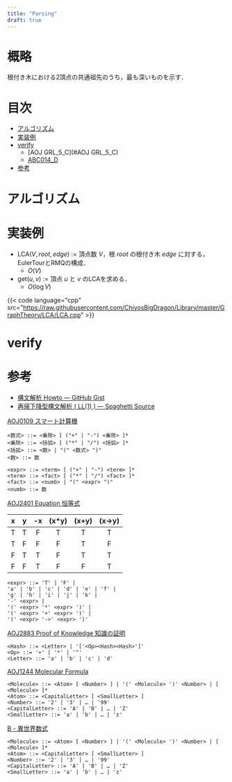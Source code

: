 ```yaml
---
title: "Parsing"
draft: true
---
```


# 概略
根付き木における2頂点の共通祖先のうち，最も深いものを示す．

# 目次
- [アルゴリズム](#アルゴリズム)
- [実装例](#実装例)
- [verify](#verify)
    - [AOJ GRL_5_C](#AOJ GRL_5_C)
    - [ABC014_D](#ABC014_D)
- [参考](#参考)

# アルゴリズム

# 実装例

- LCA$(V,root,edge)$ := 頂点数 $V$，根 $root$ の根付き木 $edge$ に対する，EulerTourとRMQの構成．
    - $O(V)$
- get$(u,v)$ := 頂点 $u$ と $v$ のLCAを求める．
    - $O(\log{V})$

{{< code language="cpp" src="https://raw.githubusercontent.com/ChiyosBigDragon/Library/master/GraphTheory/LCA/LCA.cpp" >}}

# verify

# 参考
- [構文解析 Howto &mdash; GitHub Gist](https://gist.github.com/draftcode/1357281)
- [再帰下降型構文解析 ( LL(1) ) &mdash; Spaghetti Source](http://www.prefield.com/algorithm/string/parser.html)

[AOJ0109 スマート計算機](https://onlinejudge.u-aizu.ac.jp/problems/0109)

```
<数式> ::= <乗除> [ ("+" | "-") <乗除> ]*
<乗除> ::= <括弧> [ ("*" | "/") <括弧> ]*
<括弧> ::= <数> | "(" <数式> ")"
<数> ::= 数
```

```
<expr> ::= <term> [ ("+" | "-") <term> ]*
<term> ::= <fact> [ ("*" | "/") <fact> ]*
<fact> ::= <numb> | "(" <expr> ")"
<numb> ::= 数
```

[AOJ2401 Equation 恒等式](https://onlinejudge.u-aizu.ac.jp/problems/2401)

x | y | -x | (x*y) | (x+y) | (x->y)
:--:|:--:|:--:|:--:|:--:|:--:
T | T | F | T | T | T
T | F | F | F | T | F
F | T | T | F | T | T
F | F | T | F | F | T

```
<expr> ::= 'T' | 'F' |
'a' | 'b' | 'c' | 'd' | 'e' | 'f' |
'g' | 'h' | 'i' | 'j' | 'k' |
'-' <expr> |
'(' <expr> '*' <expr> ')' |
'(' <expr> '+' <expr> ')' |
'(' <expr> '->' <expr> ')'
```

[AOJ2883 Proof of Knowledge 知識の証明](https://onlinejudge.u-aizu.ac.jp/problems/2883)

```
<Hash> ::= <Letter> | '['<Op><Hash><Hash>']'
<Op> ::= '+' | '*' | '^'
<Letter> ::= 'a' | 'b' | 'c' | 'd'
```

[AOJ1244 Molecular Formula](https://onlinejudge.u-aizu.ac.jp/problems/1244)

```
<Molecule> ::= <Atom> [ <Number> ] | '(' <Molecule> ')' <Number> | [ <Molecule> ]*
<Atom> ::= <CapitalLetter> [ <SmallLetter> ]
<Number> ::= '2' | '3' | … | '99'
<CapitalLetter> ::= 'A' | 'B' | … | 'Z'
<SmallLetter> ::= 'a' | 'b' | … | 'z'
```

[B - 異世界数式](https://atcoder.jp/contests/colopl2018-final-open/tasks/colopl2018_final_b)

```
<Molecule> ::= <Atom> [ <Number> ] | '(' <Molecule> ')' <Number> | [ <Molecule> ]*
<Atom> ::= <CapitalLetter> [ <SmallLetter> ]
<Number> ::= '2' | '3' | … | '99'
<CapitalLetter> ::= 'A' | 'B' | … | 'Z'
<SmallLetter> ::= 'a' | 'b' | … | 'z'
```
